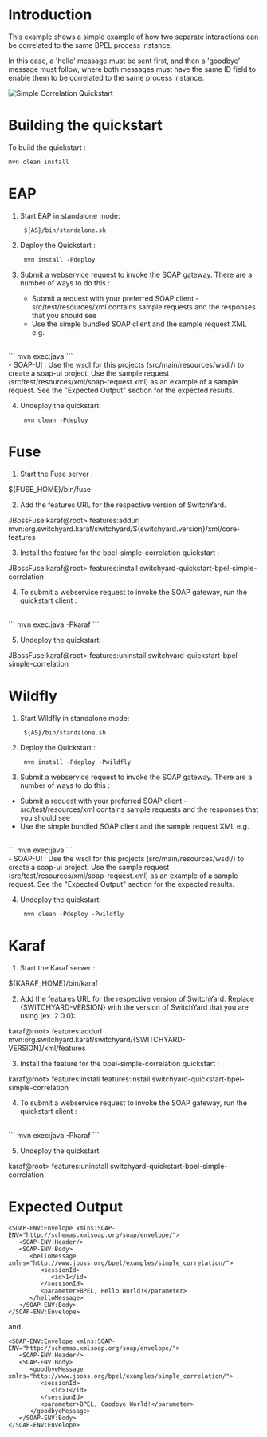 Introduction
============

This example shows a simple example of how two separate interactions 
can be correlated to the same BPEL process instance.

In this case, a 'hello' message must be sent first, and then a 'goodbye'
message must follow, where both messages must have the same ID field to
enable them to be correlated to the same process instance.

![Simple Correlation Quickstart](https://github.com/jboss-switchyard/quickstarts/raw/master/bpel-service/simple_correlation/bpel-correlation.jpg)


Building the quickstart
======================

To build the quickstart :

```
mvn clean install
```


EAP
=============================

1. Start EAP in standalone mode:

        ${AS}/bin/standalone.sh

2. Deploy the Quickstart :

        mvn install -Pdeploy

3. Submit a webservice request to invoke the SOAP gateway.  There are a number of ways to do this :
    - Submit a request with your preferred SOAP client - src/test/resources/xml contains sample
      requests and the responses that you should see
    - Use the simple bundled SOAP client and the sample request XML e.g.
<br/>
```
        mvn exec:java
```
<br/>
    - SOAP-UI : Use the wsdl for this projects (src/main/resources/wsdl/) to create a soap-ui project.
      Use the sample request (src/test/resources/xml/soap-request.xml) as an example of a sample
      request.   See the "Expected Output" section for the expected results.

4. Undeploy the quickstart:

        mvn clean -Pdeploy


Fuse
=============================

1. Start the Fuse server :

${FUSE_HOME}/bin/fuse

2. Add the features URL for the respective version of SwitchYard.   

JBossFuse:karaf@root> features:addurl mvn:org.switchyard.karaf/switchyard/${switchyard.version}/xml/core-features

3. Install the feature for the bpel-simple-correlation quickstart :

JBossFuse:karaf@root> features:install switchyard-quickstart-bpel-simple-correlation

4. To submit a webservice request to invoke the SOAP gateway, run the quickstart client :
<br/>
```
mvn exec:java -Pkaraf
```
<br/>

5. Undeploy the quickstart:

JBossFuse:karaf@root> features:uninstall switchyard-quickstart-bpel-simple-correlation


Wildfly
=============================

1. Start Wildfly in standalone mode:

        ${AS}/bin/standalone.sh

2. Deploy the Quickstart :

        mvn install -Pdeploy -Pwildfly

3. Submit a webservice request to invoke the SOAP gateway.  There are a number of ways to do this :
- Submit a request with your preferred SOAP client - src/test/resources/xml contains sample
requests and the responses that you should see
- Use the simple bundled SOAP client and the sample request XML e.g.
<br/>
```
        mvn exec:java
```
<br/>
- SOAP-UI : Use the wsdl for this projects (src/main/resources/wsdl/) to create a soap-ui project.
Use the sample request (src/test/resources/xml/soap-request.xml) as an example of a sample
request.   See the "Expected Output" section for the expected results.

4. Undeploy the quickstart:

        mvn clean -Pdeploy -Pwildfly


Karaf
=============================

1. Start the Karaf server :

${KARAF_HOME}/bin/karaf

2. Add the features URL for the respective version of SwitchYard.   Replace {SWITCHYARD-VERSION}
with the version of SwitchYard that you are using (ex. 2.0.0): 

karaf@root> features:addurl mvn:org.switchyard.karaf/switchyard/{SWITCHYARD-VERSION}/xml/features

3. Install the feature for the bpel-simple-correlation quickstart :

karaf@root> features:install features:install switchyard-quickstart-bpel-simple-correlation

4. To submit a webservice request to invoke the SOAP gateway, run the quickstart client :
<br/>
```
mvn exec:java -Pkaraf
```
<br/>

5. Undeploy the quickstart:

karaf@root> features:uninstall switchyard-quickstart-bpel-simple-correlation



Expected Output
===============

```
<SOAP-ENV:Envelope xmlns:SOAP-ENV="http://schemas.xmlsoap.org/soap/envelope/">
   <SOAP-ENV:Header/>
   <SOAP-ENV:Body>
      <helloMessage xmlns="http://www.jboss.org/bpel/examples/simple_correlation/">
         <sessionId>
            <id>1</id>
         </sessionId>
         <parameter>BPEL, Hello World!</parameter>
      </helloMessage>
   </SOAP-ENV:Body>
</SOAP-ENV:Envelope>
```

and

```
<SOAP-ENV:Envelope xmlns:SOAP-ENV="http://schemas.xmlsoap.org/soap/envelope/">
   <SOAP-ENV:Header/>
   <SOAP-ENV:Body>
      <goodbyeMessage xmlns="http://www.jboss.org/bpel/examples/simple_correlation/">
         <sessionId>
            <id>1</id>
         </sessionId>
         <parameter>BPEL, Goodbye World!</parameter>
      </goodbyeMessage>
   </SOAP-ENV:Body>
</SOAP-ENV:Envelope>
```
